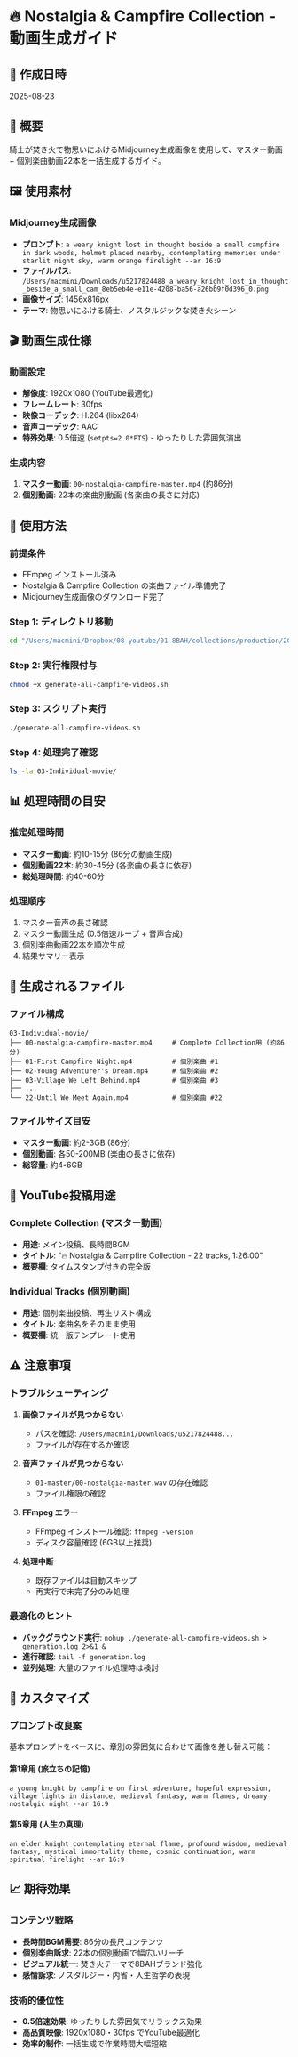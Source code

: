 # 🔥 Nostalgia & Campfire Collection - 動画生成ガイド

## 📅 作成日時
2025-08-23

## 🎯 概要
騎士が焚き火で物思いにふけるMidjourney生成画像を使用して、マスター動画 + 個別楽曲動画22本を一括生成するガイド。

## 🖼️ 使用素材

### Midjourney生成画像
- **プロンプト**: `a weary knight lost in thought beside a small campfire in dark woods, helmet placed nearby, contemplating memories under starlit night sky, warm orange firelight --ar 16:9`
- **ファイルパス**: `/Users/macmini/Downloads/u5217824488_a_weary_knight_lost_in_thought_beside_a_small_cam_8eb5eb4e-e11e-4208-ba56-a26bb9f0d396_0.png`
- **画像サイズ**: 1456x816px
- **テーマ**: 物思いにふける騎士、ノスタルジックな焚き火シーン

## 🎬 動画生成仕様

### 動画設定
- **解像度**: 1920x1080 (YouTube最適化)
- **フレームレート**: 30fps
- **映像コーデック**: H.264 (libx264)
- **音声コーデック**: AAC
- **特殊効果**: 0.5倍速 (`setpts=2.0*PTS`) - ゆったりした雰囲気演出

### 生成内容
1. **マスター動画**: `00-nostalgia-campfire-master.mp4` (約86分)
2. **個別動画**: 22本の楽曲別動画 (各楽曲の長さに対応)

## 🚀 使用方法

### 前提条件
- FFmpeg インストール済み
- Nostalgia & Campfire Collection の楽曲ファイル準備完了
- Midjourney生成画像のダウンロード完了

### Step 1: ディレクトリ移動
```bash
cd "/Users/macmini/Dropbox/08-youtube/01-8BAH/collections/production/20250825-production-collection-nostalgia-campfire"
```

### Step 2: 実行権限付与
```bash
chmod +x generate-all-campfire-videos.sh
```

### Step 3: スクリプト実行
```bash
./generate-all-campfire-videos.sh
```

### Step 4: 処理完了確認
```bash
ls -la 03-Individual-movie/
```

## 📊 処理時間の目安

### 推定処理時間
- **マスター動画**: 約10-15分 (86分の動画生成)
- **個別動画22本**: 約30-45分 (各楽曲の長さに依存)
- **総処理時間**: 約40-60分

### 処理順序
1. マスター音声の長さ確認
2. マスター動画生成 (0.5倍速ループ + 音声合成)
3. 個別楽曲動画22本を順次生成
4. 結果サマリー表示

## 📁 生成されるファイル

### ファイル構成
```
03-Individual-movie/
├── 00-nostalgia-campfire-master.mp4     # Complete Collection用 (約86分)
├── 01-First Campfire Night.mp4          # 個別楽曲 #1
├── 02-Young Adventurer's Dream.mp4      # 個別楽曲 #2
├── 03-Village We Left Behind.mp4        # 個別楽曲 #3
├── ...
└── 22-Until We Meet Again.mp4           # 個別楽曲 #22
```

### ファイルサイズ目安
- **マスター動画**: 約2-3GB (86分)
- **個別動画**: 各50-200MB (楽曲の長さに依存)
- **総容量**: 約4-6GB

## 🎯 YouTube投稿用途

### Complete Collection (マスター動画)
- **用途**: メイン投稿、長時間BGM
- **タイトル**: "🔥 Nostalgia & Campfire Collection - 22 tracks, 1:26:00"
- **概要欄**: タイムスタンプ付きの完全版

### Individual Tracks (個別動画)
- **用途**: 個別楽曲投稿、再生リスト構成
- **タイトル**: 楽曲名をそのまま使用
- **概要欄**: 統一版テンプレート使用

## ⚠️ 注意事項

### トラブルシューティング
1. **画像ファイルが見つからない**
   - パスを確認: `/Users/macmini/Downloads/u5217824488...`
   - ファイルが存在するか確認

2. **音声ファイルが見つからない**
   - `01-master/00-nostalgia-master.wav` の存在確認
   - ファイル権限の確認

3. **FFmpeg エラー**
   - FFmpeg インストール確認: `ffmpeg -version`
   - ディスク容量確認 (6GB以上推奨)

4. **処理中断**
   - 既存ファイルは自動スキップ
   - 再実行で未完了分のみ処理

### 最適化のヒント
- **バックグラウンド実行**: `nohup ./generate-all-campfire-videos.sh > generation.log 2>&1 &`
- **進行確認**: `tail -f generation.log`
- **並列処理**: 大量のファイル処理時は検討

## 🎨 カスタマイズ

### プロンプト改良案
基本プロンプトをベースに、章別の雰囲気に合わせて画像を差し替え可能：

#### 第1章用 (旅立ちの記憶)
```
a young knight by campfire on first adventure, hopeful expression, village lights in distance, medieval fantasy, warm flames, dreamy nostalgic night --ar 16:9
```

#### 第5章用 (人生の真理)
```
an elder knight contemplating eternal flame, profound wisdom, medieval fantasy, mystical immortality theme, cosmic continuation, warm spiritual firelight --ar 16:9
```

## 📈 期待効果

### コンテンツ戦略
- **長時間BGM需要**: 86分の長尺コンテンツ
- **個別楽曲訴求**: 22本の個別動画で幅広いリーチ
- **ビジュアル統一**: 焚き火テーマで8BAHブランド強化
- **感情訴求**: ノスタルジー・内省・人生哲学の表現

### 技術的優位性
- **0.5倍速効果**: ゆったりした雰囲気でリラックス効果
- **高品質映像**: 1920x1080・30fps でYouTube最適化
- **効率的制作**: 一括生成で作業時間大幅短縮